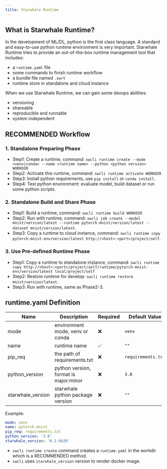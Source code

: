 ```yaml
---
title: Starwhale Runtime
---
```


## What is Starwhale Runtime?

In the development of ML/DL, python is the first class language. A standard and easy-to-use python runtime environment is very important. Starwhale Runtime tries to provide an out-of-the-box runtime management tool that includes:

- a `runtime.yaml` file
- some commands to finish runtime workflow
- a bundle file named `.swrt`
- runtime store in standalone and cloud instance

When we use Starwhale Runtime, we can gain some devops abilities:

- versioning
- shareable
- reproducible and runnable
- system independent

## RECOMMENDED Workflow

### 1. Standalone Preparing Phase

- Step1: Create a runtime, command: `swcli runtime create --mode <venv|conda> --name <runtime name> --python <python version> WORKDIR`
- Step2: Activate this runtime, command: `swcli runtime activate WORKDIR`
- Step3: Install python requirements, use `pip install` or `conda install`.
- Step4: Test python environment: evaluate model, build dataset or run some python scripts.

### 2. Standalone Build and Share Phase

- Step1: Build a runtime, command: `swcli runtime build WORKDIR`
- Step2: Run with runtime, command: `swcli job create --model mnist/version/latest --runtime pytorch-mnist/version/latest --dataset mnist/version/latest`.
- Step3: Copy a runtime to cloud instance, command: `swcli runtime copy pytorch-mnist-env/version/latest http://<host>:<port>/project/self`.

### 3. Use Pre-defined Runtime Phase

- Step1: Copy a runtime to standalone instance, command: `swcli runtime copy http://<host>:<port>/project/self/runtime/pytorch-mnist-env/version/latest local/project/self`
- Step2: Restore runtime for develop: `swcli runtime restore mnist/version/latest`.
- Step3: Run with runtime, same as Phase2-3.

## runtime.yaml Definition

|Name|Description|Required|Default Value|Example|
|----|-----------|--------|-------------|-------|
|mode|environment mode, venv or conda|❌|`venv`|`venv`|
|name|runtime name|✅|`""`|`pytorch-mnist`|
|pip_req|the path of requirements.txt|❌|`requirements.txt`|`requirements.txt`|
|python_version|python version, format is major:minor|❌|`3.8`|`3.9`|
|starwhale_version|starwhale python package version|❌|`""`|`0.2.0b20`|

Example:

```yaml
mode: venv
name: pytorch-mnist
pip_req: requirements.txt
python_version: '3.8'
starwhale_version: '0.2.0b20'
```

- `swcli runtime create` command creates a `runtime.yaml` in the workdir which is a RECOMMENDED method.
- `swcli` uses `starwhale_version` version to render docker image.
